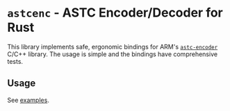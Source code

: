 # `astcenc` - ASTC Encoder/Decoder for Rust

This library implements safe, ergonomic bindings for ARM's [`astc-encoder`](https://github.com/ARM-software/astc-encoder)
C/C++ library. The usage is simple and the bindings have comprehensive tests.

## Usage

See [examples](examples).
